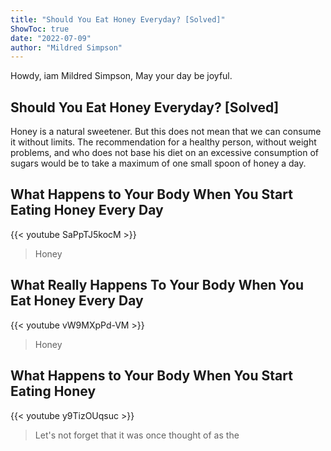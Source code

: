 ```yaml
---
title: "Should You Eat Honey Everyday? [Solved]"
ShowToc: true 
date: "2022-07-09"
author: "Mildred Simpson" 
---
```


Howdy, iam Mildred Simpson, May your day be joyful.
## Should You Eat Honey Everyday? [Solved]
Honey is a natural sweetener. But this does not mean that we can consume it without limits. The recommendation for a healthy person, without weight problems, and who does not base his diet on an excessive consumption of sugars would be to take a maximum of one small spoon of honey a day.

## What Happens to Your Body When You Start Eating Honey Every Day
{{< youtube SaPpTJ5kocM >}}
>Honey

## What Really Happens To Your Body When You Eat Honey Every Day
{{< youtube vW9MXpPd-VM >}}
>Honey

## What Happens to Your Body When You Start Eating Honey
{{< youtube y9TizOUqsuc >}}
>Let's not forget that it was once thought of as the 


